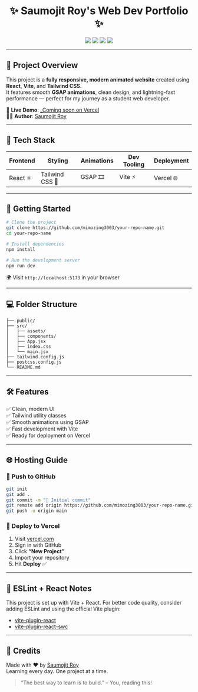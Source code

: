 
<h1 align="center">✨ Saumojit Roy's Web Dev Portfolio ✨</h1>

<p align="center">
  <img src="https://img.shields.io/badge/React-FE-blue?style=for-the-badge&logo=react" />
  <img src="https://img.shields.io/badge/Tailwind-CSS-lightblue?style=for-the-badge&logo=tailwindcss" />
  <img src="https://img.shields.io/badge/Vite-⚡-yellow?style=for-the-badge&logo=vite" />
  <img src="https://img.shields.io/badge/Hosted-Vercel-black?style=for-the-badge&logo=vercel" />
</p>

---

## 🌟 Project Overview

This project is a **fully responsive, modern animated website** created using **React**, **Vite**, and **Tailwind CSS**.  
It features smooth **GSAP animations**, clean design, and lightning-fast performance — perfect for my journey as a student web developer.

🔗 **Live Demo**: [_Coming soon on Vercel](https://award-winning-website-cgjmzzent-saumojit-roys-projects.vercel.app/)  
🧑‍💻 **Author**: [Saumojit Roy](https://github.com/mimozing3003)

---

## 📁 Tech Stack

| Frontend  | Styling       | Animations | Dev Tooling | Deployment |
|-----------|---------------|------------|-------------|------------|
| React ⚛️  | Tailwind CSS 💨 | GSAP 🎞️     | Vite ⚡      | Vercel 🌐    |

---

## 🚀 Getting Started

```bash
# Clone the project
git clone https://github.com/mimozing3003/your-repo-name.git
cd your-repo-name

# Install dependencies
npm install

# Run the development server
npm run dev
```

🌍 Visit `http://localhost:5173` in your browser

---

## 💻 Folder Structure

```
├── public/
├── src/
│   ├── assets/
│   ├── components/
│   ├── App.jsx
│   ├── index.css
│   └── main.jsx
├── tailwind.config.js
├── postcss.config.js
└── README.md
```

---

## 🛠 Features

✅ Clean, modern UI  
✅ Tailwind utility classes  
✅ Smooth animations using GSAP  
✅ Fast development with Vite  
✅ Ready for deployment on Vercel

---

## 🌐 Hosting Guide

### 📌 Push to GitHub

```bash
git init
git add .
git commit -m "🎉 Initial commit"
git remote add origin https://github.com/mimozing3003/your-repo-name.git
git push -u origin main
```

### 🌟 Deploy to Vercel

1. Visit [vercel.com](https://vercel.com)
2. Sign in with GitHub
3. Click **“New Project”**
4. Import your repository
5. Hit **Deploy** ✅

---

## 📌 ESLint + React Notes

This project is set up with Vite + React. For better code quality, consider adding ESLint and using the official Vite plugin:
- [vite-plugin-react](https://github.com/vitejs/vite-plugin-react)
- [vite-plugin-react-swc](https://github.com/vitejs/vite-plugin-react/tree/main/packages/plugin-react-swc)

---

## 🙌 Credits

Made with ❤️ by [Saumojit Roy](https://github.com/mimozing3003)  
Learning every day. One project at a time.

> “The best way to learn is to build.” – You, reading this!
